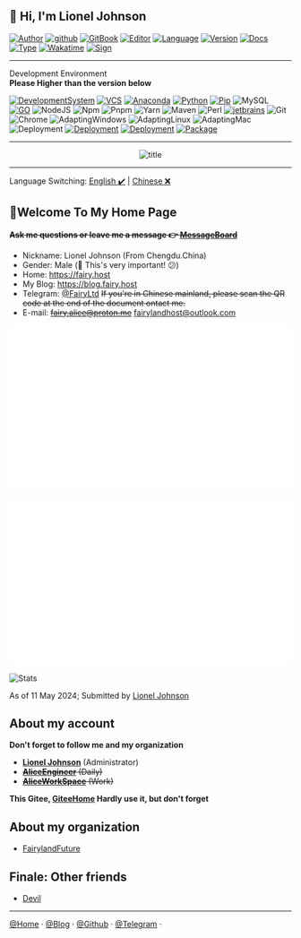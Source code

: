 ## 👋 Hi, I'm Lionel Johnson

[![Author](https://img.shields.io/badge/Author-Lionel_Johnson-orange)](https://fairy.host) [![github](https://img.shields.io/badge/Github-Lionel_Johnson-green)](https://github.com/FairylandTech) [![GitBook](https://img.shields.io/badge/GitBook-Interesting-green)](https://interestingbooks.gitbook.io/) [![Editor](https://img.shields.io/badge/Editor-Typora-yellow)](https://github.com/FairylandTech) [![Language](https://img.shields.io/badge/Language-Markdown-orange)](https://github.com/FairylandTech) [![Version](https://img.shields.io/badge/Version-Release-blue)](https://github.com/FairylandTech) [![Docs](https://img.shields.io/badge/Docs-Passing-brightgreen)](https://github.com/FairylandTech) [![Type](https://img.shields.io/badge/Type-Document-blue)](https://github.com/FairylandTech) [![Wakatime](https://wakatime.com/badge/user/fa851759-c657-4b1e-8bcb-3ec3a693a2cd.svg)](https://wakatime.com/@fa851759-c657-4b1e-8bcb-3ec3a693a2cd) [![Sign](https://img.shields.io/badge/%E7%AD%89%E6%88%91%E4%BB%A3%E7%A0%81%E7%BC%96%E6%88%90-%E5%A8%B6%E4%BD%A0%E4%B8%BA%E5%A6%BB%E5%8F%AF%E5%A5%BD-red)](https://fairy.host)

---

Development Environment  
**Please Higher than the version below**

[![DevelopmentSystem](https://img.shields.io/badge/Development%20System-Win11%20Pro%2023H2-%230078D4?logo=windows11&logoColor=%230078D4)](https://www.microsoft.com/software-download/windows11) [![VCS](https://img.shields.io/badge/VCS-GitHub-%23181717?logo=github&logoColor=%23181717)](https://github.com/FairylandTech) [![Anaconda](https://img.shields.io/badge/Anaconda-latest-%2344A833?logo=anaconda&logoColor=%2344A833)](https://www.anaconda.com/download#downloads) [![Python](https://img.shields.io/badge/Python-3.9.x~3.11.x-%233776AB?logo=python&logoColor=%233776AB)](https://www.python.org/downloads/release/python-3913/) [![Pip](https://img.shields.io/badge/PIP-latest-%233775A9?logo=pypi&logoColor=%233775A9)](https://pypi.org/) ![MySQL](https://img.shields.io/badge/MySQL-8.0.35-%234479A1?logo=mysql&logoColor=%234479A1) [![GO](https://img.shields.io/badge/Go-1.18-%2300ADD8?logo=go&logoColor=%2300ADD8)](https://go.dev/dl/) ![NodeJS](https://img.shields.io/badge/Node-18.19+-%23339933?logo=nodedotjs&logoColor=%23339933) ![Npm](https://img.shields.io/badge/Npm-10.x.x-%23CB3837?logo=npm&logoColor=%23CB3837) ![Pnpm](https://img.shields.io/badge/Pnpm-8.7.6-%23F69220?logo=pnpm&logoColor=%23F69220) ![Yarn](https://img.shields.io/badge/Yarn-1.22.19-%232C8EBB?logo=yarn&logoColor=%232C8EBB) ![Maven](https://img.shields.io/badge/Maven-3.9.1-%23C71A36?logo=apachemaven&logoColor=%23C71A36) ![Perl](https://img.shields.io/badge/Perl-8.3.0-%2339457E?logo=perl&logoColor=%2339457E) [![jetbrains](https://img.shields.io/badge/Jetbrains-2024-%2347f38a?logo=jetbrains&logoColor=%2347f38a)](https://www.jetbrains.com/) ![Git](https://img.shields.io/badge/Git-Release-%23F05032?logo=git&logoColor=%23F05032) ![Chrome](https://img.shields.io/badge/Chrome-Release_Release-%234285F4?logo=googlechrome&logoColor=%234285F4) ![AdaptingWindows](https://img.shields.io/badge/Adapting%20OS-Windows-%230078D4?logo=windows&logoColor=%230078D4) ![AdaptingLinux](https://img.shields.io/badge/Adapting%20OS-Linux-%23FCC624?logo=linux&logoColor=%23FCC624) ![AdaptingMac](https://img.shields.io/badge/Adapting%20OS-Mac-%23ffffff?logo=apple&logoColor=%23ffffff) ![Deployment](https://img.shields.io/badge/Deployment-Local-%2351BB7B?logo=local&logoColor=%2351BB7B) [![Deployment](https://img.shields.io/badge/Deployment-Docker-%232496ED?logo=docker&logoColor=%232496ED)](https://www.docker.com/) [![Deployment](https://img.shields.io/badge/Deployment-Kubernetes-%23326CE5?logo=kubernetes&logoColor=%23326CE5)](https://kubernetes.io/) [![Package](https://img.shields.io/badge/Python_Package-requirements.txt-%2302A8EF?logo=packer&logoColor=%2302A8EF)]()

---

<div align="center"><img src="https://txcos.service.fairy.host/images/coder.gif" alt="title"></div>

---

Language Switching: [English ✔️](README.md) | [Chinese ❌]()

## 🎉Welcome To My Home Page

~~**Ask me questions or leave me a message 👉 [MessageBoard](https://github.com/AustinFairyland/AliceEngineerProPublic/issues/30)**~~

- Nickname: Lionel Johnson (From Chengdu.China)
- Gender: Male (👨 This's very important! 😕)
- Home: https://fairy.host
- My Blog: https://blog.fairy.host
- Telegram: [@FairyLtd](https://t.me/FairyLtd) ~~If you're in Chinese mainland, please scan the QR code at the end of the document ontact me.~~
- E-mail: ~~fairy.alice@proton.me~~ fairylandhost@outlook.com

![Langs](https://raw.githubusercontent.com/FairylandTech/fork_github-stats-transparent/output/generated/languages.svg)

![Statistics](https://raw.githubusercontent.com/FairylandTech/fork_github-stats-transparent/output/generated/overview.svg)

![Stats](https://github-readme-stats.vercel.app/api?username=FairylandTech&count_private=true&show_icons=true)

As of 11 May 2024; Submitted by [Lionel Johnson](https://fairy.host)

## About my account

**Don't forget to follow me and my organization**

- [**Lionel Johnson**](https://github.com/FairylandTech) (Administrator)
- ~~[**AliceEngineer**](https://github.com/AliceEngineer) (Daily)~~
- ~~[**AliceWorkSpace**](https://github.com/AliceWorkSpace) (Work)~~

**This Gitee, [GiteeHome](https://gitee.com/FairylandTech) Hardly use it, but don't forget**

## About my organization

- [FairylandFuture](https://github.com/FairylandFuture)

## Finale: Other friends

- [Devil](https://github.com/Devil1314412)

---

[@Home](https://fairy.host) · [@Blog](https://blog.fairy.host) · [@Github](https://github.com/FairylandTech) · [@Telegram](https://t.me/FairylandFuture) · []()
